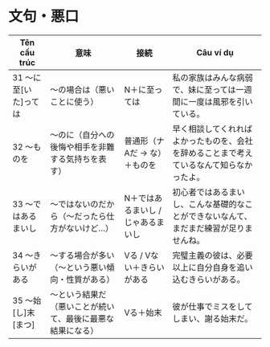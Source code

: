 # 文句・悪口

| Tên cấu trúc | 意味 | 接続 | Câu ví dụ |
|---|---|---|---|
| 31 〜に至[いた]っては | ～の場合は（悪いことに使う） | N＋に至っては | 私の家族はみんな病弱で、妹に至っては一週間に一度は風邪を引いている。 |
| 32 〜ものを | ～のに（自分への後悔や相手を非難する気持ちを表す） | 普通形（ナAだ → な）＋ものを | 早く相談してくれればよかったものを、会社を辞めることまで考えているなんて知らなかったよ。 |
| 33 〜ではあるまいし | 〜ではないのだから（〜だったら仕方がないけど…） | N＋ではあるまいし / じゃあるまいし | 初心者ではあるまいし、こんな基礎的なことができないなんて、まだまだ練習が足りませんね。 |
| 34 ～きらいがある | 〜する場合が多い（〜という悪い傾向・性質がある） | Vる / Vない＋きらいがある | 完璧主義の彼は、必要以上に自分自身を追い込むきらいがある。 |
| 35 〜始[し]末[まつ] | 〜という結果だ（悪いことが続いて、最後に最悪な結果になる） | Vる＋始末 | 彼が仕事でミスをしてしまい、謝る始末だ。 |